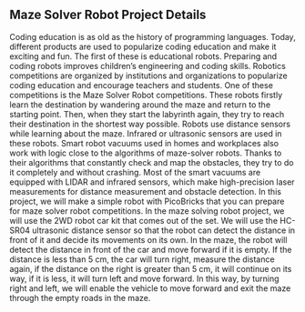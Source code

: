 ## Maze Solver Robot Project Details
Coding education is as old as the history of programming languages. Today, different products are used to popularize coding education and make it exciting and fun. The first of these is educational robots. Preparing and coding robots improves children’s engineering and coding skills. Robotics competitions are organized by institutions and organizations to popularize coding education and encourage teachers and students. One of these competitions is the Maze Solver Robot competitions. These robots firstly learn the destination by wandering around the maze and return to the starting point. Then, when they start the labyrinth again, they try to reach their destination in the shortest way possible. Robots use distance sensors while learning about the maze. Infrared or ultrasonic sensors are used in these robots. Smart robot vacuums used in homes and workplaces also work with logic close to the algorithms of maze-solver robots. Thanks to their algorithms that constantly check and map the obstacles, they try to do it completely and without crashing. Most of the smart vacuums are equipped with LIDAR and infrared sensors, which make high-precision laser measurements for distance measurement and obstacle detection. In this project, we will make a simple robot with PicoBricks that you can prepare for maze solver robot competitions.
In the maze solving robot project, we will use the 2WD robot car kit that comes out of the set. We will use the HC-SR04 ultrasonic distance sensor so that the robot can detect the distance in front of it and decide its movements on its own. In the maze, the robot will detect the distance in front of the car and move forward if it is empty. If the distance is less than 5 cm, the car will turn right, measure the distance again, if the distance on the right is greater than 5 cm, it will continue on its way, if it is less, it will turn left and move forward. In this way, by turning right and left, we will enable the vehicle to move forward and exit the maze through the empty roads in the maze.
